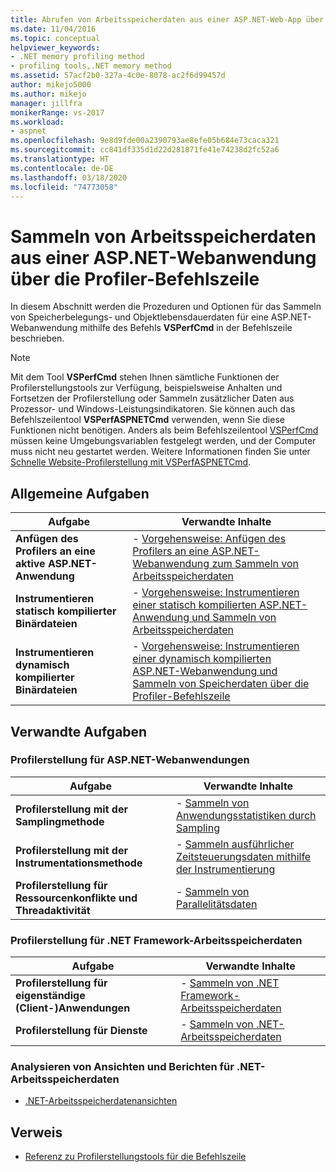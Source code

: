 ```yaml
---
title: Abrufen von Arbeitsspeicherdaten aus einer ASP.NET-Web-App über die Profilerbefehlszeile
ms.date: 11/04/2016
ms.topic: conceptual
helpviewer_keywords:
- .NET memory profiling method
- profiling tools,.NET memory method
ms.assetid: 57acf2b0-327a-4c0e-8078-ac2f6d99457d
author: mikejo5000
ms.author: mikejo
manager: jillfra
monikerRange: vs-2017
ms.workload:
- aspnet
ms.openlocfilehash: 9e8d9fde00a2390793ae8efe05b684e73caca321
ms.sourcegitcommit: cc841df335d1d22d281871fe41e74238d2fc52a6
ms.translationtype: HT
ms.contentlocale: de-DE
ms.lasthandoff: 03/18/2020
ms.locfileid: "74773058"
---
```

# <a name="collect-memory-data-from-an-aspnet-web-application-by-using-the-profiler-command-line"></a>Sammeln von Arbeitsspeicherdaten aus einer ASP.NET-Webanwendung über die Profiler-Befehlszeile
In diesem Abschnitt werden die Prozeduren und Optionen für das Sammeln von Speicherbelegungs- und Objektlebensdauerdaten für eine ASP.NET-Webanwendung mithilfe des Befehls **VSPerfCmd** in der Befehlszeile beschrieben.

> [!NOTE]
> Mit dem Tool **VSPerfCmd** stehen Ihnen sämtliche Funktionen der Profilerstellungstools zur Verfügung, beispielsweise Anhalten und Fortsetzen der Profilerstellung oder Sammeln zusätzlicher Daten aus Prozessor- und Windows-Leistungsindikatoren. Sie können auch das Befehlszeilentool **VSPerfASPNETCmd** verwenden, wenn Sie diese Funktionen nicht benötigen. Anders als beim Befehlszeilentool [VSPerfCmd](../profiling/vsperfcmd.md) müssen keine Umgebungsvariablen festgelegt werden, und der Computer muss nicht neu gestartet werden. Weitere Informationen finden Sie unter [Schnelle Website-Profilerstellung mit VSPerfASPNETCmd](../profiling/rapid-web-site-profiling-with-vsperfaspnetcmd.md).

## <a name="common-tasks"></a>Allgemeine Aufgaben

|Aufgabe|Verwandte Inhalte|
|----------|---------------------|
|**Anfügen des Profilers an eine aktive ASP.NET-Anwendung**|-   [Vorgehensweise: Anfügen des Profilers an eine ASP.NET-Webanwendung zum Sammeln von Arbeitsspeicherdaten](../profiling/how-to-attach-the-profiler-to-an-aspnet-web-application-to-collect-memory-data-by-using-the-command-line.md)|
|**Instrumentieren statisch kompilierter Binärdateien**|-   [Vorgehensweise: Instrumentieren einer statisch kompilierten ASP.NET-Anwendung und Sammeln von Arbeitsspeicherdaten](../profiling/how-to-instrument-a-statically-compiled-aspnet-app-and-collect-memory-data.md)|
|**Instrumentieren dynamisch kompilierter Binärdateien**|-   [Vorgehensweise: Instrumentieren einer dynamisch kompilierten ASP.NET-Webanwendung und Sammeln von Speicherdaten über die Profiler-Befehlszeile](../profiling/how-to-instrument-a-dynamically-compiled-aspnet-web-application-and-collect-memory-data.md)|

## <a name="related-tasks"></a>Verwandte Aufgaben

### <a name="profile-aspnet-web-applications"></a>Profilerstellung für ASP.NET-Webanwendungen

|Aufgabe|Verwandte Inhalte|
|----------|---------------------|
|**Profilerstellung mit der Samplingmethode**|-   [Sammeln von Anwendungsstatistiken durch Sampling](../profiling/collecting-application-statistics-for-aspnet-using-the-profiler-sampling-method.md)|
|**Profilerstellung mit der Instrumentationsmethode**|-   [Sammeln ausführlicher Zeitsteuerungsdaten mithilfe der Instrumentierung](../profiling/collecting-detailed-timing-data-aspnet-profiler-instrumentation-method.md)|
|**Profilerstellung für Ressourcenkonflikte und Threadaktivität**|-   [Sammeln von Parallelitätsdaten](../profiling/collecting-concurrency-data-for-an-aspnet-web-application.md)|

### <a name="profile-net-framework-memory-data"></a>Profilerstellung für .NET Framework-Arbeitsspeicherdaten

|Aufgabe|Verwandte Inhalte|
|----------|---------------------|
|**Profilerstellung für eigenständige (Client-)Anwendungen**|-   [Sammeln von .NET Framework-Arbeitsspeicherdaten](../profiling/collecting-dotnet-framework-memory-data-for-stand-alone-applications.md)|
|**Profilerstellung für Dienste**|-   [Sammeln von .NET-Arbeitsspeicherdaten](../profiling/collecting-memory-data-from-dotnet-framework-services-by-using-the-profiler-command-line.md)|

### <a name="analyze-net-memory-data-views-and-reports"></a>Analysieren von Ansichten und Berichten für .NET-Arbeitsspeicherdaten
- [.NET-Arbeitsspeicherdatenansichten](../profiling/dotnet-memory-data-views.md)

## <a name="reference"></a>Verweis
- [Referenz zu Profilerstellungstools für die Befehlszeile](../profiling/command-line-profiling-tools-reference.md)
